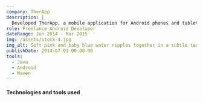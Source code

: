 ```yaml
---
company: TherApp
description: |
  Developed TherApp, a mobile application for Android phones and tablets. The client wa the Australian Catholic University (ACU). This medical app was part of a larger project aimed at conducting research on children with cerebral palsy.
role: Freelance Android Developer
dateRange: Jun 2014 - Mar 2015
img: /assets/stock-4.jpg
img_alt: Soft pink and baby blue water ripples together in a subtle texture.
publishDate: 2014-07-01 00:00:00
tools:
  - Java
  - Android
  - Maven
---
```


#### Technologies and tools used

